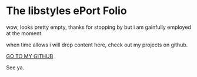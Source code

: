 # The libstyles ePort Folio

wow, looks pretty empty, thanks for stopping by but i am gainfully employed at the moment.

when time allows i will drop content here, check out my projects on github.

[GO TO MY GITHUB ](https://github.com/thelibstyles)

See ya.
